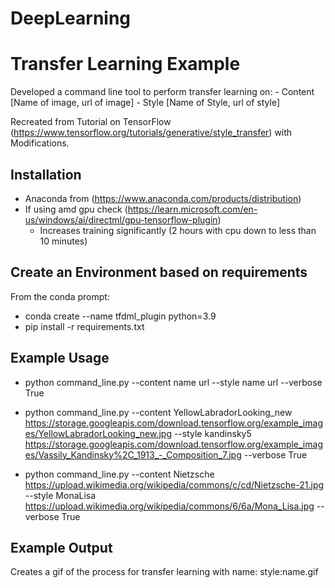 # DeepLearning

# Transfer Learning Example

Developed a command line tool to perform transfer learning on:
    - Content [Name of image, url of image]
    - Style [Name of Style, url of style]

Recreated from Tutorial on TensorFlow (https://www.tensorflow.org/tutorials/generative/style_transfer) with Modifications.

## Installation
- Anaconda from (https://www.anaconda.com/products/distribution)
- If using amd gpu check (https://learn.microsoft.com/en-us/windows/ai/directml/gpu-tensorflow-plugin)
    - Increases training significantly (2 hours with cpu down to less than 10 minutes)

## Create an Environment based on requirements
From the conda prompt:
- conda create --name tfdml_plugin python=3.9
- pip install -r requirements.txt

## Example Usage
- python command_line.py --content name url --style name url --verbose True

- python command_line.py --content YellowLabradorLooking_new https://storage.googleapis.com/download.tensorflow.org/example_images/YellowLabradorLooking_new.jpg --style kandinsky5 https://storage.googleapis.com/download.tensorflow.org/example_images/Vassily_Kandinsky%2C_1913_-_Composition_7.jpg --verbose True

- python command_line.py --content Nietzsche https://upload.wikimedia.org/wikipedia/commons/c/cd/Nietzsche-21.jpg --style MonaLisa https://upload.wikimedia.org/wikipedia/commons/6/6a/Mona_Lisa.jpg --verbose True

## Example Output
Creates a gif of the process for transfer learning with name: style:name.gif
